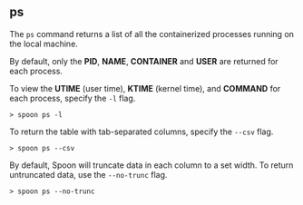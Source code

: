 ## ps

The `ps` command returns a list of all the containerized processes running on the local machine. 

By default, only the **PID**, **NAME**, **CONTAINER** and **USER** are returned for each process. 

To view the **UTIME** (user time), **KTIME** (kernel time), and **COMMAND** for each process, specify the `-l` flag. 

	> spoon ps -l

To return the table with tab-separated columns, specify the `--csv` flag. 

	> spoon ps --csv

By default, Spoon will truncate data in each column to a set width. To return untruncated data, use the `--no-trunc` flag. 

	> spoon ps --no-trunc